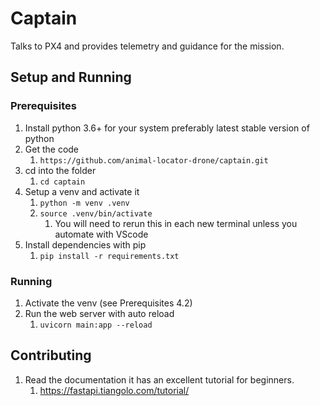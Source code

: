 # Captain

Talks to PX4 and provides telemetry and guidance for the mission. 

## Setup and Running

### Prerequisites

1. Install python 3.6+ for your system preferably latest stable version of python
2. Get the code
   1. `https://github.com/animal-locator-drone/captain.git`
3. cd into the folder
   1. `cd captain`
4. Setup a venv and activate it
   1. `python -m venv .venv`
   2. `source .venv/bin/activate`
      1. You will need to rerun this in each new terminal unless you automate with VScode
5. Install dependencies with pip
   1. `pip install -r requirements.txt`

### Running

1. Activate the venv (see Prerequisites 4.2)
2. Run the web server with auto reload
   1. `uvicorn main:app --reload`

## Contributing

1. Read the documentation it has an excellent tutorial for beginners.
   1. <https://fastapi.tiangolo.com/tutorial/>